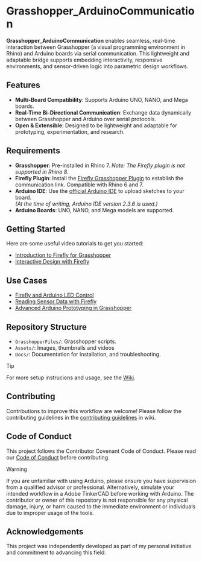 # Grasshopper_ArduinoCommunication

**Grasshopper_ArduinoCommunication** enables seamless, real-time interaction between Grasshopper (a visual programming environment in Rhino) and Arduino boards via serial communication. This lightweight and adaptable bridge supports embedding interactivity, responsive environments, and sensor-driven logic into parametric design workflows.

## Features
- **Multi-Board Compatibility**: Supports Arduino UNO, NANO, and Mega boards.
- **Real-Time Bi-Directional Communication**: Exchange data dynamically between Grasshopper and Arduino over serial protocols.
- **Open & Extensible**: Designed to be lightweight and adaptable for prototyping, experimentation, and research.

## Requirements
- **Grasshopper**: Pre-installed in Rhino 7. *Note: The Firefly plugin is not supported in Rhino 8.*
- **Firefly Plugin**: Install the [Firefly Grasshopper Plugin](https://www.food4rhino.com/en/app/firefly) to establish the communication link. Compatible with Rhino 6 and 7.
- **Arduino IDE**: Use the [official Arduino IDE](https://www.arduino.cc/en/software) to upload sketches to your board.  
  *(At the time of writing, Arduino IDE version 2.3.6 is used.)*
- **Arduino Boards**: UNO, NANO, and Mega models are supported.

## Getting Started
Here are some useful video tutorials to get you started:
- [Introduction to Firefly for Grasshopper](https://www.youtube.com/watch?v=a1fwyfkEHAg)
- [Interactive Design with Firefly](https://www.youtube.com/watch?v=4cGnw35fzzM)

## Use Cases
- [Firefly and Arduino LED Control](https://www.youtube.com/watch?v=TYRZSxwqlGg)
- [Reading Sensor Data with Firefly](https://www.youtube.com/watch?v=yyuM2p2UDsE)
- [Advanced Arduino Prototyping in Grasshopper](https://www.youtube.com/watch?v=RIMbaeGnDlI)

## Repository Structure
- `GrasshopperFiles/`: Grasshopper scripts.
- `Assets/`: Images, thumbnails and videos
- `Docs/`: Documentation for installation, and troubleshooting.

> [!TIP]
> For more setup instrucions and usage, see the [Wiki](https://github.com/LoyWeiWin/Grasshopper_ArduinoCommunication/wiki).

## Contributing
Contributions to improve this workflow are welcome! Please follow the contributing guidelines in the [contributing guidelines](https://github.com/LoyWeiWin/Grasshopper_ArduinoCommunication/wiki/05_Contributing-Guidelines) in wiki.

## Code of Conduct
This project follows the Contributor Covenant Code of Conduct. Please read our [Code of Conduct](https://github.com/LoyWeiWin/Grasshopper_ArduinoCommunication/blob/main/CODE_OF_CONDUCT.md) before contributing.

> [!WARNING]  
> If you are unfamiliar with using Arduino, please ensure you have supervision from a qualified advisor or professional. Alternatively, simulate your intended workflow in a Adobe TinkerCAD before working with Arduino.
> The contributor or owner of this repository is not responsible for any physical damage, injury, or harm caused to the immediate environment or individuals due to improper usage of the tools.

## Acknowledgements
This project was independently developed as part of my personal initiative and commitment to advancing this field.
